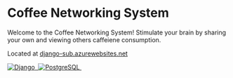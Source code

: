 # Coffee Networking System
Welcome to the Coffee Networking System! Stimulate your brain by sharing your own and viewing others caffeiene consumption.

Located at <a href="https://django-sub.azurewebsites.net/">django-sub.azurewebsites.net
<div>
  <img src="https://img.shields.io/badge/Django-092E20?style=for-the-badge&logo=django&logoColor=white" title="Django" alt="Django"/>&nbsp;
  <img src="https://img.shields.io/badge/PostgreSQL-316192?style=for-the-badge&logo=postgresql&logoColor=white" title="PostgreSQL" alt="PostgreSQL"/>&nbsp;
</div>
